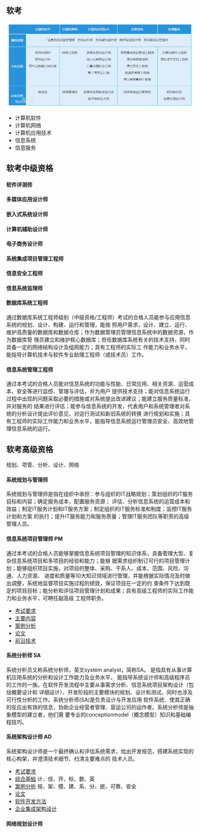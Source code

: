 
## 软考

![ruankao](../img/00-ruankao.jpg)

* 计算机软件
* 计算机网络
* 计算机应用技术
* 信息系统
* 信息服务

## 软考中级资格

#### 软件评测师

#### 多媒体应用设计师
#### 嵌入式系统设计师
#### 计算机辅助设计师
#### 电子商务设计师

#### 系统集成项目管理工程师
#### 信息安全工程师
#### 信息系统监理师
#### 数据库系统工程师
通过数据库系统工程师级别（中级资格/工程师）考试的合格人员能参与应用信息系统的规划、设计、构建、运行和管理，能按
照用户需求，设计、建立、运行、维护高质量的数据库和数据仓库；作为数据管理员管理信息系统中的数据资源，作为数据库管
理员建立和维护核心数据库；担任数据库系统有关的技术支持，同时具备一定的网络结构设计及组网能力；具有工程师的实际工
作能力和业务水平，能指导计算机技术与软件专业助理工程师（或技术员）工作。
#### 信息系统管理工程师
通过本考试的合格人员能对信息系统的功能与性能、日常应用、相关资源、运营成本、安全等进行监控、管理与评估，并为用户
提供技术支持；能对信息系统运行过程中出现的问题采取必要的措施或对系统提出改进建议；能建立服务质量标准，并对服务的
结果进行评估；能参与信息系统的开发，代表用户和系统管理者对系统的分析设计提出评价意见，对运行测试和新旧系统的转换
进行规划和实施；具有工程师的实际工作能力和业务水平，能指导信息系统运行管理员安全、高效地管理信息系统的运行。

## 软考高级资格
规划、项管、分析、设计、网络

#### 系统规划与管理师
系统规划与管理师是指在组织中承担：参与组织的IT战略规划；策划组织的IT服务目标和内容；确定服务成本，配置服务资源；
评估、分析信息系统的运营成本和效益；制定IT服务计划和IT服务方案；制定组织的IT服务标准和制度；监控IT服务计划和方案
的执行；提升IT服务能力和服务质量；管理IT服务团队等职责的高级管理人员。

#### 信息系统项目管理师 PM
通过本考试的合格人员能够掌握信息系统项目管理的知识体系，具备管理大型、复杂信息系统项目和多项目的经验和能力；能根
据需求组织制订可行的项目管理计划；能够组织项目实施，对项目的整体、采购、干系人、成本、范围、风险、沟通、人力资源、
进度和质量等10大知识领域进行管理，并能根据实际情况及时做出调整，系统地监督项目实施过程的绩效，保证项目在一定的约
束条件下达到既定的项目目标；能分析和评估项目管理计划和成果；具有高级工程师的实际工作能力和业务水平，可聘任副高级
工程师职务。

* [考试要求](/80-project/exam/30-pm-require.md)
* [主要内容](/80-project/exam/31-pm.md)
* [案例分析](/80-project/exam/32-pm-case.md)
* [论文](/80-project/exam/33-pm-papers.md)
* [前沿技术](/80-project/exam/34-pm-innovative.md)

#### 系统分析师 SA
系统分析员又称系统分析师，英文system analyst，简称SA。 是指具有从事计算机应用系统的分析和设计工作能力及业务水平，
能指导系统设计师和高级程序员的工作的一族。在软件开发流程中主要从事需求分析、信息系统项目架构设计（包括概要设计和
详细设计）、开发阶段的主要模块的规划、设计和测试，同时也涉及可行性分析的工作。系统分析师(SA)是负责设计与开发应用
软件系统．使其正确的反应出有效的信息，协助企业经营者管理、营运公司的运作者。系统分析师是抽象模型的建立者，他们需
要专业的conceptionmodel（概念模型）知识和基础编程技巧。

#### 系统架构设计师 AD
系统架构设计师是一个最终确认和评估系统需求，给出开发规范，搭建系统实现的核心构架，并澄清技术细节、扫清主要难点的
技术人员。

* [考试要求](/80-project/exam/40-ad-require.md)
* [综合基础](/80-project/exam/41-ad-base.md) 计、信、开、标、数、英
* [案例分析](/80-project/exam/42-ad-case.md) 规、架、模、建、系、分、嵌、可靠、安全
* [论文](/80-project/exam/43-ad-papers.md)
* [软件开发方法](/80-project/exam/44-ad-dev.md)
* [企业集成架构设计](/80-project/exam/45-ad-design.md)

#### 网络规划设计师
